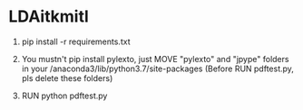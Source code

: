 # LDAitkmitl

1. pip install -r requirements.txt

2. You mustn't pip install pylexto, just MOVE "pylexto" and "jpype" folders in your /anaconda3/lib/python3.7/site-packages (Before RUN pdftest.py, pls delete these folders)

3. RUN python pdftest.py

